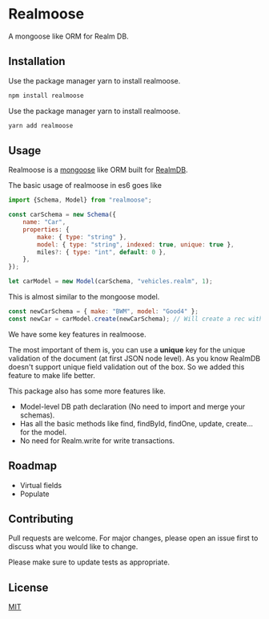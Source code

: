 # Realmoose

A mongoose like ORM for Realm DB.

## Installation

Use the package manager yarn to install realmoose.

```bash
npm install realmoose
```

Use the package manager yarn to install realmoose.

```bash
yarn add realmoose
```

## Usage

Realmoose is a [mongoose](https://www.npmjs.com/package/mongoose) like ORM built for [RealmDB](https://realm.io/).

The basic usage of realmoose in es6 goes like

```javascript
import {Schema, Model} from "realmoose";

const carSchema = new Schema({
    name: "Car",
    properties: {
        make: { type: "string" },
        model: { type: "string", indexed: true, unique: true },
        miles?: { type: "int", default: 0 },
    },
});

let carModel = new Model(carSchema, "vehicles.realm", 1);
```

This is almost similar to the mongoose model.

```javascript
const newCarSchema = { make: "BWM", model: "Good4" };
const newCar = carModel.create(newCarSchema); // Will create a rec with newCarSchema obj.
```

We have some key features in realmoose.

The most important of them is, you can use a **unique** key for the unique validation of the document (at first JSON node level).
As you know RealmDB doesn't support unique field validation out of the box. So we added this feature to make life better.

This package also has some more features like.

- Model-level DB path declaration (No need to import and merge your schemas).
- Has all the basic methods like find, findById, findOne, update, create... for the model.
- No need for Realm.write for write transactions.

## Roadmap

- Virtual fields
- Populate

## Contributing

Pull requests are welcome. For major changes, please open an issue first to discuss what you would like to change.

Please make sure to update tests as appropriate.

## License

[MIT](https://choosealicense.com/licenses/mit/)
